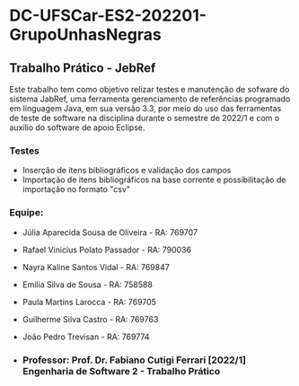 # DC-UFSCar-ES2-202201-GrupoUnhasNegras

## Trabalho Prático - JebRef

Este trabalho tem como objetivo relizar testes e manutenção de sofware do sistema JabRef, uma ferramenta gerenciamento de referências programado em linguagem Java, em sua versão 3.3, por meio do uso das ferramentas de teste de software na disciplina durante o semestre de 2022/1 e com o auxílio do software de apoio Eclipse.

### Testes
* Inserção de itens bibliográficos e validação dos campos
* Importação de itens bibliográficos na base corrente e possibilitação de importação no formato "csv"

### Equipe:
* Júlia Aparecida Sousa de Oliveira    - RA: 769707 
* Rafael Vinicius Polato Passador      - RA: 790036
* Nayra Kaline Santos Vidal            - RA: 769847
* Emilia Silva de Sousa                - RA: 758588
* Paula Martins Larocca                - RA: 769705
* Guilherme Silva Castro               - RA: 769763
* João Pedro Trevisan                  - RA: 769774
 
* ### Professor: Prof. Dr. Fabiano Cutigi Ferrari  [2022/1] Engenharia de Software 2 - Trabalho Prático

